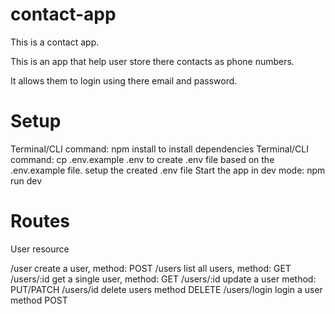 # contact-app
This is a contact app.

This is an app that help user store there contacts as phone numbers.

It allows them to login using there email and password.

# Setup

Terminal/CLI command: npm install to install dependencies
Terminal/CLI command: cp .env.example .env to create .env file based on the .env.example file. setup the created .env file
Start the app in dev mode: npm run dev

# Routes

User resource

/user create a user, method: POST
/users list all users, method: GET
/users/:id get a single user, method: GET
/users/:id update a user method: PUT/PATCH
/users/id delete users method DELETE
/users/login login a user method POST
